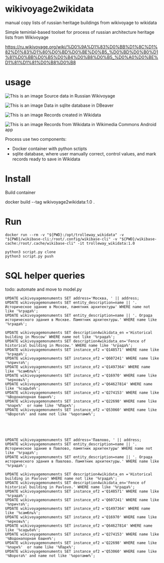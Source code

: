 # wikivoyage2wikidata
 manual copy lists of russian heritage buildings from wikivoyage to wikidata

Simple teminlal-based toolset for process of russian architecture heritage lists from Wikivoyage

https://ru.wikivoyage.org/wiki/%D0%9A%D1%83%D0%BB%D1%8C%D1%82%D1%83%D1%80%D0%BD%D0%BE%D0%B5_%D0%BD%D0%B0%D1%81%D0%BB%D0%B5%D0%B4%D0%B8%D0%B5_%D0%A0%D0%BE%D1%81%D1%81%D0%B8%D0%B8



# usage

![This is an image](/media/capture_001.webp)
Source data in Russian Wikivoyage

![This is an image](/media/capture_002.webp)
Data in sqlite database in DBeaver

![This is an image](/media/capture_003.webp)
Records created in Wikidata

![This is an image](/media/capture_004.jpg)
Records from Wikidata in Wikimedia Commons Android app


Process use two components:
- Docker container with python sctipts
- sqlite database, where user manually correct, control values, and mark records ready to save in Wikidata


# Install

Build container


docker build --tag wikivoyage2wikidata:1.0 .



# Run

```
docker run --rm -v "${PWD}:/opt/trolleway_wikidata" -v "${PWD}/wikibase-cli:/root/.config/wikibase-cli" -v "${PWD}/wikibase-cache:/root/.cache/wikibase-cli" -it trolleway_wikidata:1.0

```

```
python3 script.py clone
python3 script.py push
```


# SQL helper queries

todo: automate and move to model.py

```
UPDATE wikivoyagemonuments SET address='Москва, ' || address;
UPDATE wikivoyagemonuments SET entity_description=name || '. Историческое здание в Москве, памятник архитектуры' WHERE name not like '%града%';
UPDATE wikivoyagemonuments SET entity_description=name || '. Ограда исторического здания в Москве. Памятник архитектуры.' WHERE name like '%града%';

UPDATE wikivoyagemonuments SET description4wikidata_en ='Historical building in Moscow' WHERE name not like '%града%';
UPDATE wikivoyagemonuments SET description4wikidata_en='Fence of historical building in Moscow.' WHERE name like '%града%';
UPDATE wikivoyagemonuments SET instance_of2 ='Q148571' WHERE name like '%града%';
UPDATE wikivoyagemonuments SET instance_of2 ='Q607241' WHERE name like '%причта%';
UPDATE wikivoyagemonuments SET instance_of2 ='Q1497364' WHERE name like '%самбль%';
UPDATE wikivoyagemonuments SET instance_of2 ='Q16970' WHERE name like '%ерковь%';
UPDATE wikivoyagemonuments SET instance_of2 ='Q64627814' WHERE name like '%садьба%';
UPDATE wikivoyagemonuments SET instance_of2 ='Q274153' WHERE name like '%Водонапорная башня%';
UPDATE wikivoyagemonuments SET instance_of2 ='Q22698' WHERE name like '%парк%'  or name like '%Парк%';
UPDATE wikivoyagemonuments SET instance_of2 ='Q53060' WHERE name like '%Ворота%' and name not like '%оротами%';





UPDATE wikivoyagemonuments SET address='Павлово, ' || address;
UPDATE wikivoyagemonuments SET entity_description=name || '. Историческое здание в Павлово, памятник архитектуры' WHERE name not like '%града%';
UPDATE wikivoyagemonuments SET entity_description=name || '. Ограда исторического здания в Павлово. Памятник архитектуры.' WHERE name like '%града%';

UPDATE wikivoyagemonuments SET description4wikidata_en ='Historical building in Pavlovo' WHERE name not like '%града%';
UPDATE wikivoyagemonuments SET description4wikidata_en='Fence of historical building in Pavlovo.' WHERE name like '%града%';
UPDATE wikivoyagemonuments SET instance_of2 ='Q148571' WHERE name like '%града%';
UPDATE wikivoyagemonuments SET instance_of2 ='Q607241' WHERE name like '%причта%';
UPDATE wikivoyagemonuments SET instance_of2 ='Q1497364' WHERE name like '%самбль%';
UPDATE wikivoyagemonuments SET instance_of2 ='Q16970' WHERE name like '%ерковь%';
UPDATE wikivoyagemonuments SET instance_of2 ='Q64627814' WHERE name like '%садьба%';
UPDATE wikivoyagemonuments SET instance_of2 ='Q274153' WHERE name like '%Водонапорная башня%';
UPDATE wikivoyagemonuments SET instance_of2 ='Q22698' WHERE name like '%парк%'  or name like '%Парк%';
UPDATE wikivoyagemonuments SET instance_of2 ='Q53060' WHERE name like '%Ворота%' and name not like '%оротами%';

```